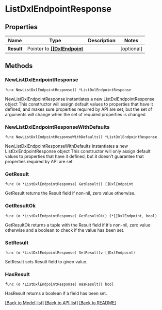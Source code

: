 # ListDxlEndpointResponse

## Properties

Name | Type | Description | Notes
------------ | ------------- | ------------- | -------------
**Result** | Pointer to [**[]DxlEndpoint**](DxlEndpoint.md) |  | [optional] 

## Methods

### NewListDxlEndpointResponse

`func NewListDxlEndpointResponse() *ListDxlEndpointResponse`

NewListDxlEndpointResponse instantiates a new ListDxlEndpointResponse object
This constructor will assign default values to properties that have it defined,
and makes sure properties required by API are set, but the set of arguments
will change when the set of required properties is changed

### NewListDxlEndpointResponseWithDefaults

`func NewListDxlEndpointResponseWithDefaults() *ListDxlEndpointResponse`

NewListDxlEndpointResponseWithDefaults instantiates a new ListDxlEndpointResponse object
This constructor will only assign default values to properties that have it defined,
but it doesn't guarantee that properties required by API are set

### GetResult

`func (o *ListDxlEndpointResponse) GetResult() []DxlEndpoint`

GetResult returns the Result field if non-nil, zero value otherwise.

### GetResultOk

`func (o *ListDxlEndpointResponse) GetResultOk() (*[]DxlEndpoint, bool)`

GetResultOk returns a tuple with the Result field if it's non-nil, zero value otherwise
and a boolean to check if the value has been set.

### SetResult

`func (o *ListDxlEndpointResponse) SetResult(v []DxlEndpoint)`

SetResult sets Result field to given value.

### HasResult

`func (o *ListDxlEndpointResponse) HasResult() bool`

HasResult returns a boolean if a field has been set.


[[Back to Model list]](../README.md#documentation-for-models) [[Back to API list]](../README.md#documentation-for-api-endpoints) [[Back to README]](../README.md)


